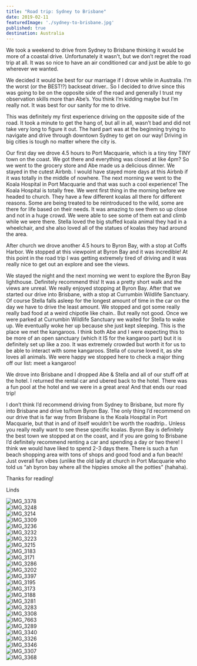 ```yaml
---
title: "Road trip: Sydney to Brisbane"
date: 2019-02-11
featuredImage: './sydney-to-brisbane.jpg'
published: true
destination: Australia
---
```


We took a weekend to drive from Sydney to Brisbane thinking it would be more of a coastal drive. Unfortunately it wasn't, but we don’t regret the road trip at all. It was so nice to have an air conditioned car and just be able to go wherever we wanted. 

We decided it would be best for our marriage if I drove while in Australia. I’m the worst (or the BEST!?) backseat driver.. So I decided to drive since this was going to be on the opposite side of the road and generally I trust my observation skills more than Abe’s. You think I’m kidding maybe but I’m really not. It was best for our sanity for me to drive. 

This was definitely my first experience driving on the opposite side of the road. It took a minute to get the hang of, but all in all, wasn’t bad and did not take very long to figure it out. The hard part was at the beginning trying to navigate and drive through downtown Sydney to get on our way! Driving in big cities is tough no matter where the city is. 

Our first day we drove 4.5 hours to Port Macquarie, which is a tiny tiny TINY town on the coast. We got there and everything was closed at like 4pm? So we went to the grocery store and Abe made us a delicious dinner. We stayed in the cutest Airbnb. I would have stayed more days at this Airbnb if it was totally in the middle of nowhere. The next morning we went to the Koala Hospital in Port Macquarie and that was such a cool experience! The Koala Hospital is totally free. We went first thing in the morning before we headed to church. They have a few different koalas all there for different reasons. Some are being treated to be reintroduced to the wild, some are there for life based on their needs. It was amazing to see them so up close and not in a huge crowd. We were able to see some of them eat and climb while we were there. Stella loved the big stuffed koala animal they had in a wheelchair, and she also loved all of the statues of koalas they had around the area. 

After church we drove another 4.5 hours to Byron Bay, with a stop at Coffs Harbor. We stopped at this viewpoint at Byron Bay and it was incredible! At this point in the road trip I was getting extremely tired of driving and it was really nice to get out an explore and see the views. 

We stayed the night and the next morning we went to explore the Byron Bay lighthouse. Definitely recommend this! It was a pretty short walk and the views are unreal. We really enjoyed stopping at Byron Bay. After that we started our drive into Brisbane, with a stop at Currumbin Wildlife Sanctuary. Of course Stella falls asleep for the longest amount of time in the car on the day we have to drive the least amount. We stopped and got some really really bad food at a weird chipotle like chain.. But really not good. Once we were parked at Currumbin Wildlife Sanctuary we waited for Stella to wake up. We eventually woke her up because she just kept sleeping. This is the place we met the kangaroos. I think both Abe and I were expecting this to be more of an open sanctuary (which it IS for the kangaroo part) but it is definitely set up like a zoo. It was extremely crowded but worth it for us to be able to interact with some kangaroos. Stella of course loved it, as she loves all animals. We were happy we stopped here to check a major thing off our list: meet a kangaroo!

We drove into Brisbane and I dropped Abe & Stella and all of our stuff off at the hotel. I returned the rental car and ubered back to the hotel. There was a fun pool at the hotel and we were in a great area! And that ends our road trip! 

I don’t think I’d recommend driving from Sydney to Brisbane, but more fly into Brisbane and drive to/from Byron Bay. The only thing I’d recommend on our drive that is far way from Brisbane is the Koala Hospital in Port Macquarie, but that in and of itself wouldn’t be worth the roadtrip.. Unless you really really want to see these specific koalas. Byron Bay is definitely the best town we stopped at on the coast, and if you are going to Brisbane I’d definitely recommend renting a car and spending a day or two there! I think we would have liked to spend 2-3 days there. There is such a fun beach shopping area with tons of shops and good food and a fun beach! Just overall fun vibes (unlike the old lady at church in Port Macquarie who told us “ah byron bay where all the hippies smoke all the potties” (hahaha). 

Thanks for reading!

Linds 


![IMG_3378](IMG_3378.jpg)
<br />
![IMG_3248](IMG_3248.jpg)
<br />
![IMG_3214](IMG_3214.jpg)
<br />
![IMG_3309](IMG_3309.jpg)
<br />
![IMG_3236](IMG_3236.jpg)
<br />
![IMG_3232](IMG_3232.jpg)
<br />
![IMG_3223](IMG_3223.jpg)
<br />
![IMG_3215](IMG_3215.jpg)
<br />
![IMG_3183](IMG_3183.jpg)
<br />
![IMG_3171](IMG_3171.jpg)
<br />
![IMG_3286](IMG_3286.jpg)
<br />
![IMG_3202](IMG_3202.jpg)
<br />
![IMG_3397](IMG_3397.jpg)
<br />
![IMG_3195](IMG_3195.jpg)
<br />
![IMG_3173](IMG_3173.jpg)
<br />
![IMG_3188](IMG_3188.jpg)
<br />
![IMG_3281](IMG_3281.jpg)
<br />
![IMG_3283](IMG_3283.jpg)
<br />
![IMG_3308](IMG_3308.jpg)
<br />
![IMG_7663](IMG_7663.jpg)
<br />
![IMG_3289](IMG_3289.jpg)
<br />
![IMG_3340](IMG_3340.jpg)
<br />
![IMG_3326](IMG_3326.jpg)
<br />
![IMG_3346](IMG_3346.jpg)
<br />
![IMG_3307](IMG_3307.jpg)
<br />
![IMG_3368](IMG_3368.jpg)